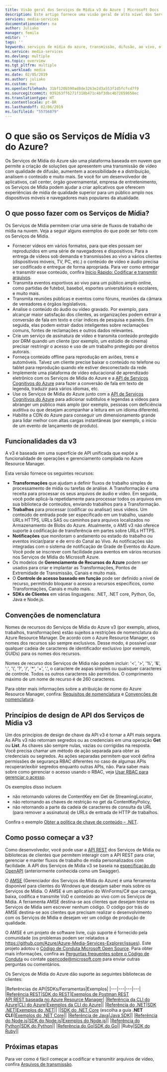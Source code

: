 ```yaml
---
title: Visão geral dos Serviços de Mídia v3 do Azure | Microsoft Docs
description: Este artigo fornece uma visão geral de alto nível dos Serviços de Mídia e fornece links para artigos com mais detalhes.
services: media-services
documentationcenter: na
author: Juliako
manager: femila
editor: ''
tags: ''
keywords: serviços de mídia do azure, transmissão, difusão, ao vivo, offline
ms.service: media-services
ms.devlang: multiple
ms.topic: overview
ms.tgt_pltfrm: multiple
ms.workload: media
ms.date: 02/05/2019
ms.author: juliako
ms.custom: mvc
ms.openlocfilehash: 31bf120b590ad8de3263e2d3a553f1d5fcfcd7f9
ms.sourcegitcommit: 039263ff6271f318b471c4bf3dbc4b72659658ec
ms.translationtype: HT
ms.contentlocale: pt-BR
ms.lasthandoff: 02/06/2019
ms.locfileid: "55756879"
---
```

# <a name="what-is-azure-media-services-v3"></a>O que são os Serviços de Mídia v3 do Azure?

Os Serviços de Mídia do Azure são uma plataforma baseada em nuvem que permite a criação de soluções que apresentem uma transmissão de vídeo com qualidade de difusão, aumentem a acessibilidade e a distribuição, analisem o conteúdo e muito mais. Se você for um desenvolvedor de aplicativos, call center, órgão governamental, empresa de entretenimento, os Serviços de Mídia podem ajudar a criar aplicativos que oferecem experiências de mídia de qualidade superior para um público amplo nos dispositivos móveis e navegadores mais populares da atualidade. 

## <a name="what-can-i-do-with-media-services"></a>O que posso fazer com os Serviços de Mídia?

Os Serviços de Mídia permitem criar uma série de fluxos de trabalho de mídia na nuvem. Veja a seguir alguns exemplos do que pode ser feito com os Serviços de Mídia.  

* Fornecer vídeos em vários formatos, para que eles possam ser reproduzidos em uma série de navegadores e dispositivos. Para a entrega de vídeos sob demanda e transmissões ao vivo a vários clientes (dispositivos móveis, TV, PC, etc.) o conteúdo de vídeo e áudio precisa ser codificado e entregue de forma apropriada. Para ver como entregar e transmitir esse conteúdo, confira [Início Rápido: Codificar e transmitir arquivos](stream-files-dotnet-quickstart.md).
* Transmita eventos esportivos ao vivo para um público amplo online, como partidas de futebol, basebol, esportes universitários e escolares, e muito mais. 
* Transmita reuniões públicas e eventos como fóruns, reuniões da câmara de vereadores e órgãos legislativos.
* Analise o conteúdo do áudio ou vídeo gravado. Por exemplo, para alcançar maior satisfação dos clientes, as organizações podem extrair a conversão de fala em texto e criar índices de pesquisa e painéis. Em seguida, elas podem extrair dados inteligentes sobre reclamações comuns, fontes de reclamações e outros dados relevantes.
* Crie um serviço de assinatura de vídeo e transmita conteúdo protegido por DRM quando um cliente (por exemplo, um estúdio de cinema) precisar restringir o acesso e uso de um trabalho protegido por direitos autorais.
* Forneça conteúdo offline para reprodução em aviões, trens e automóveis. Talvez um cliente precise baixar o conteúdo no telefone ou tablet para reprodução quando ele estiver desconectado da rede.
* Implemente uma plataforma de vídeo educacional de aprendizado eletrônico com os Serviços de Mídia do Azure e a [API de Serviços Cognitivos do Azure](https://docs.microsoft.com/azure/#pivot=products&panel=ai) para fazer a conversão de fala em texto de legenda, traduzir para vários idiomas, etc. 
* Use os Serviços de Mídia do Azure junto com a [API de Serviços Cognitivos do Azure](https://docs.microsoft.com/azure/#pivot=products&panel=ai) para adicionar subtítulos e legendas a vídeos para abranger um público mais amplo (por exemplo, pessoas com deficiência auditiva ou que desejam acompanhar a leitura em um idioma diferente).
* Habilite a CDN do Azure para conseguir um dimensionamento grande para lidar melhor com altas cargas instantâneas (por exemplo, o início de um evento de lançamento de produto). 

## <a name="v3-capabilities"></a>Funcionalidades da v3

A v3 é baseada em uma superfície de API unificada que expõe a funcionalidade de operações e gerenciamento compilada no Azure Resource Manager. 

Esta versão fornece os seguintes recursos:  

* **Transformações** que ajudam a definir fluxos de trabalho simples de processamento de mídia ou tarefas de análise. A Transformação é uma receita para processar os seus arquivos de áudio e vídeo. Em seguida, você pode aplicá-la repetidamente para processar todos os arquivos em sua biblioteca de conteúdos, enviando trabalhos para a Transformação.
* **Trabalhos** para processar (codificar ou analisar) seus vídeos. Um conteúdo de entrada pode ser especificado em um trabalho, usando URLs HTTPS, URLs SAS ou caminhos para arquivos localizados no Armazenamento de Blobs do Azure. Atualmente, o AMS v3 não oferece suporte à codificação de transferência em partes sobre URLs HTTPS.
* **Notificações** que monitoram o andamento ou estado do trabalho ou eventos iniciar/parar e de erro do Canal ao Vivo. As notificações são integradas com o sistema de notificação de Grade de Eventos do Azure. Você pode se inscrever com facilidade para eventos em vários recursos nos Serviços de Mídia do Microsoft Azure. 
* Os modelos de **Gerenciamento de Recursos do Azure** podem ser usados para criar e implantar as Transformações, Pontos de Extremidade de Transmissão, Canais e muito mais.
* O **Controle de acesso baseado em função** pode ser definido a nível de recurso, permitindo bloquear o acesso a recursos específicos, como Transformações, Canais e muito mais.
* **SDKs de Clientes** em várias linguagens: .NET, .NET core, Python, Go, Java e Node.js.

## <a name="naming-conventions"></a>Convenções de nomenclatura

Nomes de recursos do Serviços de Mídia do Azure v3 (por exemplo, ativos, trabalhos, transformações) estão sujeitos a restrições de nomenclatura do Azure Resource Manager. De acordo com o Azure Resource Manager, os nomes dos recursos são sempre exclusivos. Desse modo, é possível usar qualquer cadeia de caracteres de identificador exclusivo (por exemplo, GUIDs) para os nomes dos recursos. 

Nomes de recurso dos Serviços de Mídia não podem incluir: '<', '>', '%', '&', ':', '&#92;', '?', '/', '*', '+', '.', o caractere de aspas simples ou quaisquer caracteres de controle. Todos os outros caracteres são permitidos. O comprimento máximo de um nome de recurso é de 260 caracteres. 

Para obter mais informações sobre a atribuição de nome do Azure Resource Manager, confira: [Requisitos de nomenclatura](https://github.com/Azure/azure-resource-manager-rpc/blob/master/v1.0/resource-api-reference.md#arguments-for-crud-on-resource) e [Convenções de nomenclatura](https://docs.microsoft.com/azure/architecture/best-practices/naming-conventions).

## <a name="media-services-v3-api-design-principles"></a>Princípios de design de API dos Serviços de Mídia v3

Um dos princípios de design de chave da API v3 é tornar a API mais segura. As APIs v3 não retornam segredos ou as credenciais em uma operação **Get** ou **List**. As chaves são sempre nulas, vazias ou corrigidas na resposta. Você precisa chamar um método de ação separada para obter as credenciais ou segredos. As ações separadas permitem que você defina permissões de segurança RBAC diferentes no caso de algumas APIs recuperar/exibir segredos enquanto outras APIs, não. Para saber mais sobre como gerenciar o acesso usando o RBAC, veja [Usar RBAC para gerenciar o acesso](https://docs.microsoft.com/azure/role-based-access-control/role-assignments-rest).

Os exemplos disso incluem 

* não retornando valores de ContentKey em Get de StreamingLocator, 
* não retornando as chaves de restrição no get da ContentKeyPolicy, 
* não retornando a parte da cadeia de caracteres de consulta da URL (para remover a assinatura) de URLs de entrada de HTTP de trabalhos.

Confira o exemplo [Obter a política de chave de conteúdo – .NET](get-content-key-policy-dotnet-howto.md).

## <a name="how-can-i-get-started-with-v3"></a>Como posso começar a v3?

Como desenvolvedor, você pode usar a [API REST](https://go.microsoft.com/fwlink/p/?linkid=873030) dos Serviços de Mídia ou bibliotecas de clientes que permitem interagir com a API REST para criar, gerenciar e manter fluxos de trabalho de mídia personalizados com facilidade. A API dos Serviços de Mídia v3 se baseia na [especificação do OpenAPI](https://github.com/Azure/azure-rest-api-specs/tree/master/specification/mediaservices/resource-manager/Microsoft.Media) (anteriormente conhecida como um Swagger).

O [AMSE](https://github.com/Azure/Azure-Media-Services-Explorer) (Gerenciador dos Serviços de Mídia do Azure) é uma ferramenta disponível para clientes do Windows que desejam saber mais sobre os Serviços de Mídia. O AMSE é um aplicativo do WinForms/C# que carrega, baixa, codifica e transmite VoD e conteúdo ao vivo com os Serviços de Mídia. A ferramenta AMSE destina-se aos clientes que desejam testar os Serviços de Mídia sem escrever nenhum código. O código por trás do AMSE destina-se aos clientes que precisam realizar o desenvolvimento com os Serviços de Mídia e desejam ver um código de produção de qualidade.

O AMSE é um projeto de software livre, cujo suporte é fornecido pela comunidade (os problemas podem ser relatados a https://github.com/Azure/Azure-Media-Services-Explorer/issues). Este projeto adotou o [Código de Conduta Microsoft Open Source](https://opensource.microsoft.com/codeofconduct/). Para obter mais informações, confira as [Perguntas frequentes sobre o Código de Conduta](https://opensource.microsoft.com/codeofconduct/faq/) ou contate opencode@microsoft.com para enviar outras perguntas ou comentários.
 
Os Serviços de Mídia do Azure dão suporte às seguintes bibliotecas de clientes: 

|Referências de API|SDKs/Ferramentas|Exemplos|
|---|---|---|---|
|[Referência REST](https://aka.ms/ams-v3-rest-ref)|[SDK do REST](https://aka.ms/ams-v3-rest-sdk)|[Exemplos de Postman REST](https://github.com/Azure-Samples/media-services-v3-rest-postman)<br/>[API REST baseada no Azure Resource Manager](https://github.com/Azure-Samples/media-services-v3-arm-templates)|
|[Referência da CLI do Azure](https://aka.ms/ams-v3-cli-ref)|[CLI do Azure](https://aka.ms/ams-v3-cli)|[Exemplos da CLI do Azure](https://github.com/Azure/azure-docs-cli-python-samples/tree/master/media-services)||
|[Referência do .NET](https://aka.ms/ams-v3-dotnet-ref)|[SDK .NET](https://aka.ms/ams-v3-dotnet-sdk)|[Exemplos do .NET](https://github.com/Azure-Samples/media-services-v3-dotnet-tutorials)||
||[SDK do .NET Core](https://aka.ms/ams-v3-dotnet-sdk) (escolha a guia **.NET CLI**)|[Exemplos do .NET Core](https://github.com/Azure-Samples/media-services-v3-dotnet-core-tutorials)||
|[Referência de Java](https://aka.ms/ams-v3-java-ref)|[Java SDK](https://aka.ms/ams-v3-java-sdk)||
|[Referência do Node.js](https://aka.ms/ams-v3-nodejs-ref)|[SDK do Node.js](https://aka.ms/ams-v3-nodejs-sdk)|[Exemplos do Node.js](https://github.com/Azure-Samples/media-services-v3-node-tutorials)||
|[Referência do Python](https://aka.ms/ams-v3-python-ref)|[SDK do Python](https://aka.ms/ams-v3-python-sdk)||
|[Referência do Go](https://aka.ms/ams-v3-go-ref)|[SDK do Go](https://aka.ms/ams-v3-go-sdk)||
|Ruby|[SDK do Ruby](https://aka.ms/ams-v3-ruby-sdk)||

## <a name="next-steps"></a>Próximas etapas

Para ver como é fácil começar a codificar e transmitir arquivos de vídeo, confira [Arquivos de transmissão](stream-files-dotnet-quickstart.md). 

